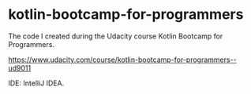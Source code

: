 # kotlin-bootcamp-for-programmers
The code I created during the Udacity course Kotlin Bootcamp for Programmers.

https://www.udacity.com/course/kotlin-bootcamp-for-programmers--ud9011

IDE: IntelliJ IDEA.
